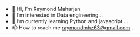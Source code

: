 - 👋 Hi, I’m Raymond Maharjan
- 👀 I’m interested in Data engineering...
- 🌱 I’m currently learning Python and javascript ...
- 📫 How to reach me raymondmhz63@gmail.com...


<!---
rays63/rays63 is a ✨ special ✨ repository because its `README.md` (this file) appears on your GitHub profile.
You can click the Preview link to take a look at your changes.
--->
